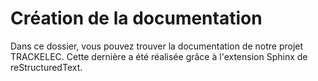 # Création de la documentation

Dans ce dossier, vous pouvez trouver la documentation de notre projet
TRACKELEC.
Cette dernière a été réalisée grâce à l'extension Sphinx de reStructuredText. 
